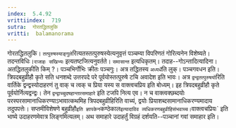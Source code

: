 ```yaml
---
index:  5.4.92
vrittiindex:  719
sutra:  गोरतद्धितलुकि
vritti:  balamanorama 
---
```


गोरतद्धितलुकि। `तत्पुरुषस्याङ्गुले`रित्यतस्तत्पुरुषस्येत्यनुवृत्तं पञ्चम्या विपरिणतं गोरित्यनेन विशेष्यते। तदन्तविधिः।`राजाहः सखिभ्यः` इत्यतष्टजित्यनुवर्तते। `समासान्त` इत्यधिकृतम्। तदाह--गोऽन्तादित्यादिना। अतद्धितलुकीति किम् ?। पञ्चभिर्गोभिः क्रीतः पञ्चगुः। अत्र तद्धितस्य `अध्यर्धे`ति लुक्। पञ्चगवधन इति। त्रिपदबहुव्रीहौ कृते सति धनशब्दे उत्तरपदे परे पूर्वयोस्तत्पुरुषे टचि अवादेश इति भावः। अत्र `द्वन्द्वतत्पुरुषयो`रिति वार्तिके द्वन्द्वस्योदाहरणं तु वाक् च त्वक् च प्रिया यस्य स वाक्त्वचप्रिय इति बोध्यम्। इह त्रिपदबहुव्रीहौ कृते पूर्वयोर्नित्यद्वन्द्वः। तेन `द्वन्द्वाच्चुदषहान्तात्समाहारे` इति टजपि नित्य एव। न च वाक्त्वक्छब्दयोः परस्परसामानाधिकरण्याऽभावात्कथमिह त्रिपदबहुव्रीहिरिति वाच्यं, द्वयोः प्रियाशब्दसामानाधिकरण्यमादाय तदुपपत्तेः। सप्तमीविशेषणे बहुव्रीहौ` इति ज्ञापकेन `कण्ठेकाल` इत्यादाविव व्यधिकरणबहुव्रीहिसंभवाच्च। `वाक्त्वचप्रियः` इति भाष्ये उदाहरणमेवात्र लिङ्गमित्यलम्। अथ समाहारे उदाहर्तुं विग्रहं दर्शयति--पञ्चानां गवां समाहार इति। 

